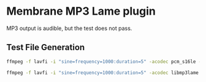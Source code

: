# Membrane MP3 Lame plugin

MP3 output is audible, but the test does not pass.

## Test File Generation

```bash
ffmpeg -f lavfi -i "sine=frequency=1000:duration=5" -acodec pcm_s16le -ar 8000 -ac 1 -f s16le test/fixtures/input.pcm -y
```

```bash
ffmpeg -f lavfi -i "sine=frequency=1000:duration=5" -acodec libmp3lame -ar 8000 -ac 1 test/fixtures/ref.mp3 -y
```
